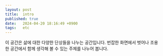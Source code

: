 ```yaml
---
layout: post
title:  intro
published: true
date:   2024-04-20 18:16:49 +0900
tags:   etc
---
```


이 공간은 삶에 대한 다양한 단상들을 나누는 공간입니다. 번잡한 화면에서 벗어나 조용한 공간에서 함께 생각해 볼 수 있는 주제를 나누어 봅니다.
